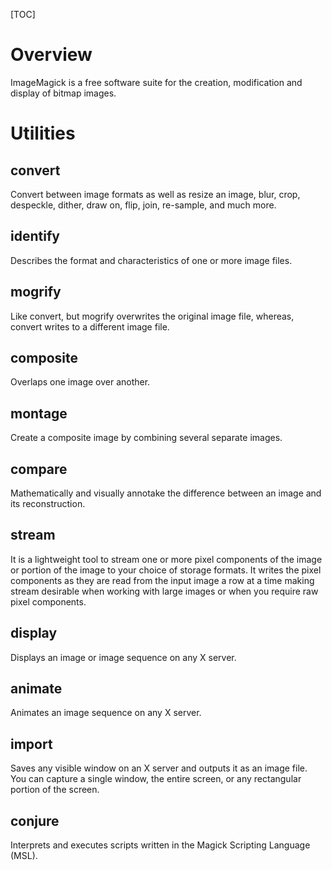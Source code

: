 [TOC]

# Overview

ImageMagick is a free software suite for the creation, modification and
display of bitmap images.

# Utilities

## convert

Convert between image formats as well as resize an image, blur, crop,
despeckle, dither, draw on, flip, join, re-sample, and much more.

## identify

Describes the format and characteristics of one or more image files.

## mogrify

Like convert, but mogrify overwrites the original image file, whereas,
convert writes to a different image file.

## composite

Overlaps one image over another.

## montage

Create a composite image by combining several separate images.

## compare

Mathematically and visually annotake the difference between an image and
its reconstruction.

## stream

It is a lightweight tool to stream one or more pixel components of the
image or portion of the image to your choice of storage formats. It
writes the pixel components as they are read from the input image a row
at a time making stream desirable when working with large images or when
you require raw pixel components.

## display

Displays an image or image sequence on any X server.

## animate

Animates an image sequence on any X server.

## import

Saves any visible window on an X server and outputs it as an image file.
You can capture a single window, the entire screen, or any rectangular
portion of the screen.

## conjure

Interprets and executes scripts written in the Magick Scripting Language
(MSL).
